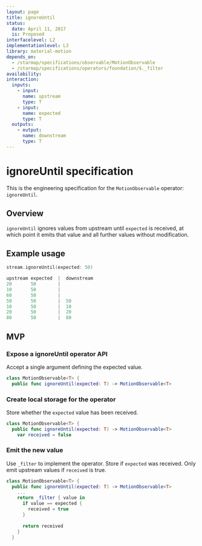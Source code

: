 ```yaml
---
layout: page
title: ignoreUntil
status:
  date: April 11, 2017
  is: Proposed
interfacelevel: L2
implementationlevel: L3
library: material-motion
depends_on:
  - /starmap/specifications/observable/MotionObservable
  - /starmap/specifications/operators/foundation/$._filter
availability:
interaction:
  inputs:
    - input:
      name: upstream
      type: T
    - input:
      name: expected
      type: T
  outputs:
    - output:
      name: downstream
      type: T
---
```


# ignoreUntil specification

This is the engineering specification for the `MotionObservable` operator: `ignoreUntil`.

## Overview

`ignoreUntil` ignores values from upstream until `expected` is received, at which point it emits that value and all further values without modification.

## Example usage

```swift
stream.ignoreUntil(expected: 50)

upstream expected  |  downstream
20       50        |
10       50        |
60       50        |
50       50        |  50
10       50        |  10
20       50        |  20
80       50        |  80
```

## MVP

### Expose a ignoreUntil operator API

Accept a single argument defining the expected value.

```swift
class MotionObservable<T> {
  public func ignoreUntil(expected: T) -> MotionObservable<T>
```

### Create local storage for the operator

Store whether the `expected` value has been received.

```swift
class MotionObservable<T> {
  public func ignoreUntil(expected: T) -> MotionObservable<T>
    var received = false
```

### Emit the new value

Use `_filter` to implement the operator. Store if `expected` was received. Only emit upstream values if `received` is true.

```swift
class MotionObservable<T> {
  public func ignoreUntil(expected: T) -> MotionObservable<T>
    ...
    return _filter { value in
      if value == expected {
        received = true
      }
      
      return received
    }
  }
```
